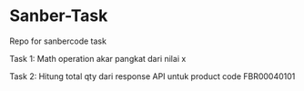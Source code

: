 # Sanber-Task
Repo for sanbercode task

Task 1: Math operation akar pangkat dari nilai x

Task 2: Hitung total qty dari response API untuk product code FBR00040101
